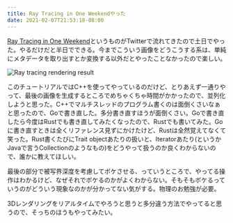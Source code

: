 ```yaml
---
title: Ray Tracing in One Weekendやった
date: 2021-02-07T21:53:18-08:00
---
```

[Ray Tracing in One Weekend](https://raytracing.github.io/books/RayTracingInOneWeekend.html)というものがTwitterで流れてきたので土日でやった。やるだけだと半日でできる。今までこういう画像をどうこうする系は、単純にメタデータを取り出すとか変換する以外だとやったことなかったので楽しい。

![Ray tracing rendering result](/images/raytracing_render.jpg)

このチュートリアルではC++を使ってやっているのだけど、とりあえず一通りやって、最後の画像を生成するところでめちゃくちゃ時間がかかったので、並列化しようと思った。C++でマルチスレッドのプログラム書くのは面倒くさいなぁと思ったので、Goで書き直した。多分書き直すほうが面倒くさい。Goで書き直したら今度はRustでも書き直してみたくなったので、Rustでも書いてみた。Goに書き直すときは全くリファレンス見ずにかけたけど、Rustは全然覚えてなくて笑った。Rust書くたびにTrait objectあたりの扱いと、Iteratorあたり(というかJavaで言うCollectionのようなもの)をどうやって扱うのか良くわからないので、誰かに教えてほしい。

最後の部分で被写界深度を考慮してボケさせる、っていうところで、やってる操作はわかるけど、なぜそれでボケるのかがよくわからない。そもそもボケるっていうのがどういう現象なのかが分かってない気がする。物理のお勉強が必要。

3Dレンダリングをリアルタイムでやろうと思うと多分違う方法でやってると思うので、そっちのほうもやってみたい。